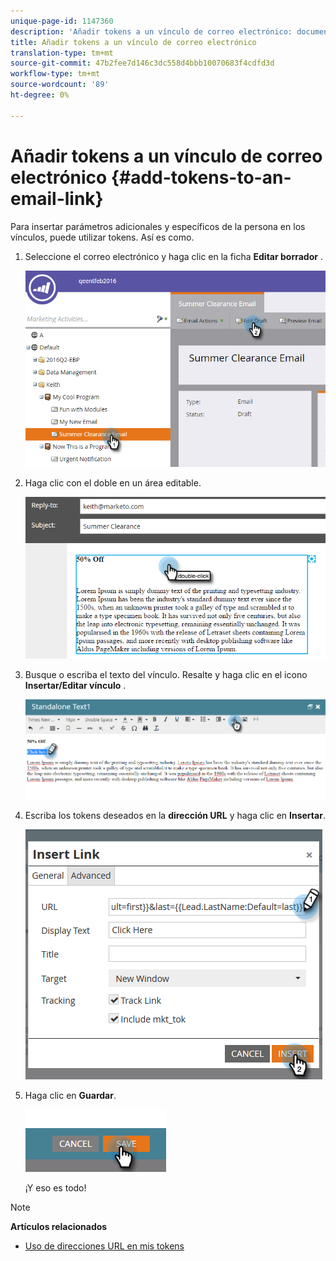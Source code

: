 ```yaml
---
unique-page-id: 1147360
description: 'Añadir tokens a un vínculo de correo electrónico: documentos de marketing: documentación del producto'
title: Añadir tokens a un vínculo de correo electrónico
translation-type: tm+mt
source-git-commit: 47b2fee7d146c3dc558d4bbb10070683f4cdfd3d
workflow-type: tm+mt
source-wordcount: '89'
ht-degree: 0%

---
```



# Añadir tokens a un vínculo de correo electrónico {#add-tokens-to-an-email-link}

Para insertar parámetros adicionales y específicos de la persona en los vínculos, puede utilizar tokens. Así es como.

1. Seleccione el correo electrónico y haga clic en la ficha **Editar borrador** .

   ![](assets/one.png)

1. Haga clic con el doble en un área editable.

   ![](assets/two.png)

1. Busque o escriba el texto del vínculo. Resalte y haga clic en el icono **Insertar/Editar vínculo** .

   ![](assets/three.png)

1. Escriba los tokens deseados en la **dirección URL** y haga clic en **Insertar**.

   ![](assets/four.png)

1. Haga clic en **Guardar**.

   ![](assets/five.png)

   ¡Y eso es todo!

>[!NOTE]
>
>**Artículos relacionados**
>
>* [Uso de direcciones URL en mis tokens](using-urls-in-my-tokens.md)

>



